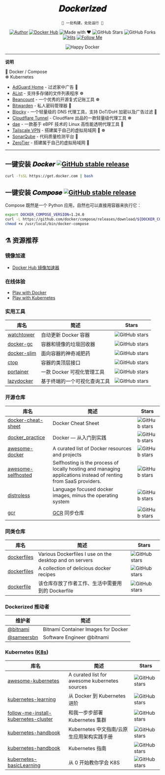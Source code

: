 <h1 align="center">𝑫𝒐𝒄𝒌𝒆𝒓𝒊𝒛𝒆𝒅</h1>

<div align="center">

`🐳 一处构建，处处运行 🚢`

[![Author](https://flat.badgen.net/badge/author/y0ngb1n/orange)](https://sourl.cn/TpLCyc)
[![Docker Hub](https://flat.badgen.net/badge/dockerhub/y0ngb1n?icon=docker&label=hub)](https://sourl.cn/WBkUGt)
![Made with ❤](https://flat.badgen.net/badge/made%20with/%e2%9d%a4/ff69b4)
![GitHub Stars](https://flat.badgen.net/github/stars/y0ngb1n/dockerized)
![GitHub Forks](https://flat.badgen.net/github/forks/y0ngb1n/dockerized)
[![Hits](https://hits.seeyoufarm.com/api/count/incr/badge.svg?url=https%3A%2F%2Fgithub.com%2Fy0ngb1n%2Fdockerized&count_bg=%2379C83D&title_bg=%23555555&icon=&icon_color=%23E7E7E7&title=views&edge_flat=true)](https://github.com/y0ngb1n/dockerized)
[![Follow Me](https://img.shields.io/github/followers/y0ngb1n.svg?style=social&label=Follow%20Me)](https://github.com/y0ngb1n)

![Happy Docker](https://i.loli.net/2019/04/10/5cae05666de2a.jpg "Happy Docker!")

</div>

---

**说明**

🐳 Docker / Compose \
☸️ Kubernetes

- [AdGuard Home](https://github.com/y0ngb1n/dockerized/tree/master/adguard-home) - 过滤家中广告 🐳
- [AList](https://github.com/y0ngb1n/dockerized/tree/master/alist) - 支持多存储的文件列表程序 ☸️
- [Beancount](https://github.com/y0ngb1n/dockerized/tree/master/beancount) - 一个优秀的开源复式记账工具 ☸️
- [Bitwarden](https://github.com/y0ngb1n/dockerized/tree/master/bitwarden) - 私人密码管理器 🐳
- [Blocky](https://github.com/y0ngb1n/dockerized/tree/master/blocky) - 一个轻量级的 DNS 代理工具，支持 DoT/DoH 加密以及广告过滤 🐳
- [Cloudflare Tunnel](https://github.com/y0ngb1n/dockerized/tree/master/cloudflare-tunnel) - Cloudflare 出品的一款轻量级代理工具 ☸️
- [dae](https://github.com/y0ngb1n/dockerized/tree/master/dae) - 一款基于 eBPF 技术的 Linux 高性能透明代理工具 🐳
- [Tailscale VPN](https://github.com/y0ngb1n/dockerized/tree/master/tailscale) - 搭建属于自己的虚拟局域网 🐳 ☸️
- [SonarQube](https://github.com/y0ngb1n/dockerized/tree/master/sonarqube) - 代码质量检测平台 🐳
- [ZeroTier](https://github.com/y0ngb1n/dockerized/tree/master/zerotier) - 搭建属于自己的虚拟局域网 🐳

---

## 一键安装 𝑫𝒐𝒄𝒌𝒆𝒓 [![GitHub stable release](https://flat.badgen.net/github/release/moby/moby/stable?label)](https://github.com/moby/moby/releases)

```bash
curl -fsSL https://get.docker.com | bash
```

## 一键安装 𝑪𝒐𝒎𝒑𝒐𝒔𝒆 [![GitHub stable release](https://flat.badgen.net/github/release/docker/compose/stable?label&color=red)](https://github.com/docker/compose/releases)

Compose 既然是一个 Python 应用，自然也可以直接用容器来执行它：

```bash
export DOCKER_COMPOSE_VERSION=1.24.0
curl -L https://github.com/docker/compose/releases/download/${DOCKER_COMPOSE_VERSION}/run.sh > /usr/local/bin/docker-compose
chmod +x /usr/local/bin/docker-compose
```

## ⚗️ 资源推荐

### 镜像加速

- [Docker Hub 镜像加速器](https://gist.github.com/y0ngb1n/7e8f16af3242c7815e7ca2f0833d3ea6)

### 在线体验

- [Play with Docker](https://labs.play-with-docker.com/)
- [Play with Kubernetes](https://labs.play-with-k8s.com/)

### 实用工具

| 库名                                                      | 简述                         | Stars                                                                          |
| --------------------------------------------------------- | ---------------------------- | ------------------------------------------------------------------------------ |
| [watchtower](https://github.com/containrrr/watchtower)    | 自动更新 Docker 容器         | ![GitHub stars](https://flat.badgen.net/github/stars/containrrr/watchtower)    |
| [docker-gc](https://github.com/spotify/docker-gc)         | 容器和镜像的垃圾回收器       | ![GitHub stars](https://flat.badgen.net/github/stars/spotify/docker-gc)        |
| [docker-slim](https://github.com/docker-slim/docker-slim) | 面向容器的神奇减肥药         | ![GitHub stars](https://flat.badgen.net/github/stars/docker-slim/docker-slim)  |
| [ctop](https://github.com/bcicen/ctop)                    | 容器的类顶层接口             | ![GitHub stars](https://flat.badgen.net/github/stars/bcicen/ctop)              |
| [portainer](https://github.com/portainer/portainer)       | 一款 Docker 可视化管理工具   | ![GitHub stars](https://flat.badgen.net/github/stars/portainer/portainer)      |
| [lazydocker](https://github.com/jesseduffield/lazydocker) | 基于终端的一个可视化查询工具 | ![GitHub stars](https://flat.badgen.net/github/stars/jesseduffield/lazydocker) |

### 开源仓库

| 库名                                                                 | 简述                                                                                                            | Stars                                                                                 |
| -------------------------------------------------------------------- | --------------------------------------------------------------------------------------------------------------- | ------------------------------------------------------------------------------------- |
| [docker-cheat-sheet](https://github.com/wsargent/docker-cheat-sheet) | Docker Cheat Sheet                                                                                              | ![GitHub stars](https://flat.badgen.net/github/stars/wsargent/docker-cheat-sheet)     |
| [docker_practice](https://github.com/yeasy/docker_practice)          | Docker — 从入门到实践                                                                                           | ![GitHub stars](https://flat.badgen.net/github/stars/yeasy/docker_practice)           |
| [awesome-docker](https://github.com/veggiemonk/awesome-docker)       | A curated list of Docker resources and projects                                                                 | ![GitHub stars](https://flat.badgen.net/github/stars/veggiemonk/awesome-docker)       |
| [awesome-selfhosted](https://github.com/Kickball/awesome-selfhosted) | Selfhosting is the process of locally hosting and managing applications instead of renting from SaaS providers. | ![GitHub stars](https://flat.badgen.net/github/stars/Kickball/awesome-selfhosted)     |
| [distroless](https://github.com/GoogleContainerTools/distroless)     | Language focused docker images, minus the operating system                                                      | ![GitHub stars](https://flat.badgen.net/github/stars/GoogleContainerTools/distroless) |
| [gcr](https://github.com/mritd/gcr)                                  | [GCR](https://gcr.io/) 同步仓库                                                                                 | ![GitHub stars](https://flat.badgen.net/github/stars/mritd/gcr)                       |

### 同类仓库

| 库名                                                   | 简述                                                    | Stars                                                                      |
| ------------------------------------------------------ | ------------------------------------------------------- | -------------------------------------------------------------------------- |
| [dockerfiles](https://github.com/jessfraz/dockerfiles) | Various Dockerfiles I use on the desktop and on servers | ![GitHub stars](https://flat.badgen.net/github/stars/jessfraz/dockerfiles) |
| [dockerfiles](https://github.com/vimagick/dockerfiles) | A collection of delicious docker recipes                | ![GitHub stars](https://flat.badgen.net/github/stars/vimagick/dockerfiles) |
| [dockerfile](https://github.com/mritd/dockerfile)      | 该仓库存放了作者工作、生活中需要用到的 Dockerfile       | ![GitHub stars](https://flat.badgen.net/github/stars/mritd/dockerfile)     |

### Dockerized 推动者

| 维护者                                     | 简述                                |
| ------------------------------------------ | ----------------------------------- |
| [@bitnami](https://bitnami.com/containers) | Bitnami Container Images for Docker |
| [@sameersbn](https://github.com/sameersbn) | Software Engineer @bitnami          |

### Kubernetes ([K8s](https://k8s.io))

| 库名                                                                                                    | 简述                                          | Stars                                                                                              |
| ------------------------------------------------------------------------------------------------------- | --------------------------------------------- | -------------------------------------------------------------------------------------------------- |
| [awesome-kubernetes](https://github.com/ramitsurana/awesome-kubernetes)                                 | A curated list for awesome kubernetes sources | ![GitHub stars](https://flat.badgen.net/github/stars/ramitsurana/awesome-kubernetes)               |
| [kubernetes-learning](https://github.com/cnych/kubernetes-learning)                                     | 从 Docker 到 Kubernetes 进阶                  | ![GitHub stars](https://flat.badgen.net/github/stars/cnych/kubernetes-learning)                    |
| [follow-me-install-kubernetes-cluster](https://github.com/opsnull/follow-me-install-kubernetes-cluster) | 和我一步步部署 Kubernetes 集群                | ![GitHub stars](https://flat.badgen.net/github/stars/opsnull/follow-me-install-kubernetes-cluster) |
| [kubernetes-handbook](https://github.com/rootsongjc/kubernetes-handbook)                                | Kubernetes 中文指南/云原生应用架构实践手册    | ![GitHub stars](https://flat.badgen.net/github/stars/rootsongjc/kubernetes-handbook)               |
| [kubernetes-handbook](https://github.com/feiskyer/kubernetes-handbook)                                  | Kubernetes 指南                               | ![GitHub stars](https://flat.badgen.net/github/stars/feiskyer/kubernetes-handbook)                 |
| [kubernetes-basicLearning](https://github.com/knrt10/kubernetes-basicLearning)                          | 从 0 开始教你学会 K8S                         | ![GitHub stars](https://flat.badgen.net/github/stars/knrt10/kubernetes-basicLearning)              |
